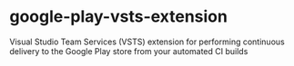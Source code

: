 # google-play-vsts-extension
Visual Studio Team Services (VSTS) extension for performing continuous delivery to the Google Play store from your automated CI builds
